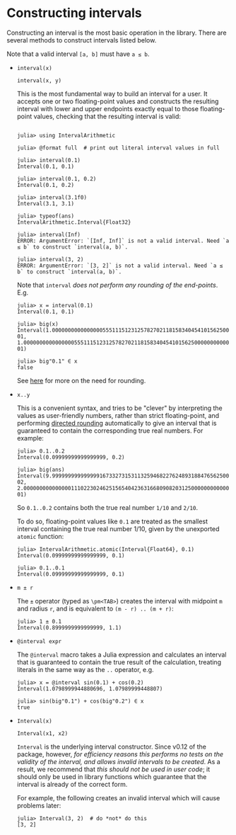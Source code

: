 # Constructing intervals

Constructing an interval is the most basic operation in the library. There are several methods to construct intervals listed below.

Note that a valid interval `[a, b]` must have `a ≤ b`.

- `interval(x)`

  `interval(x, y)`

  This is the most fundamental way to build an interval for a user. It accepts one or two floating-point values and constructs the resulting interval with lower and upper endpoints exactly equal to those floating-point values, checking that the resulting interval is valid:  

  ```

  julia> using IntervalArithmetic

  julia> @format full  # print out literal interval values in full

  julia> interval(0.1)
  Interval(0.1, 0.1)

  julia> interval(0.1, 0.2)
  Interval(0.1, 0.2)

  julia> interval(3.1f0)
  Interval(3.1, 3.1)

  julia> typeof(ans)
  IntervalArithmetic.Interval{Float32}

  julia> interval(Inf)
  ERROR: ArgumentError: `[Inf, Inf]` is not a valid interval. Need `a ≤ b` to construct `interval(a, b)`.

  julia> interval(3, 2)
  ERROR: ArgumentError: `[3, 2]` is not a valid interval. Need `a ≤ b` to construct `interval(a, b)`.
  ```

  Note that `interval` *does not perform any rounding of the end-points*. E.g.
  ```
  julia> x = interval(0.1)
  Interval(0.1, 0.1)

  julia> big(x)
  Interval(1.000000000000000055511151231257827021181583404541015625000000000000000000000000e-01, 1.000000000000000055511151231257827021181583404541015625000000000000000000000000e-01)

  julia> big"0.1" ∈ x
  false
  ```
  See [here](rounding.md) for more on the need for rounding.


- `x..y`

  This is a convenient syntax, and tries to be "clever" by interpreting the values as user-friendly numbers, rather than strict floating-point, and performing [directed rounding](rounding.md) automatically to give an interval that is guaranteed to contain the corresponding true real numbers. For example:

  ```
  julia> 0.1..0.2
  Interval(0.09999999999999999, 0.2)

  julia> big(ans)
  Interval(9.999999999999999167332731531132594682276248931884765625000000000000000000000000e-02, 2.000000000000000111022302462515654042363166809082031250000000000000000000000000e-01)
  ```

  So `0.1..0.2` contains both the true real number `1/10` and `2/10`.

  To do so, floating-point values like `0.1` are treated as the smallest interval containing the true real number 1/10, given by the unexported `atomic` function:

  ```
  julia> IntervalArithmetic.atomic(Interval{Float64}, 0.1)
  Interval(0.09999999999999999, 0.1)

  julia> 0.1..0.1
  Interval(0.09999999999999999, 0.1)
  ```

- `m ± r`

  The `±` operator (typed as `\pm<TAB>`) creates the interval with midpoint `m` and radius `r`, and is equivalent to
  `(m - r) .. (m + r)`:

  ```
  julia> 1 ± 0.1
  Interval(0.8999999999999999, 1.1)
  ```

- `@interval expr`

  The `@interval` macro takes a Julia expression and calculates an interval that is guaranteed to contain the true result of the calculation, treating literals in the same way as the `..` operator, e.g.

  ```
  julia> x = @interval sin(0.1) + cos(0.2)
  Interval(1.0798999944880696, 1.07989999448807)

  julia> sin(big"0.1") + cos(big"0.2") ∈ x
  true
  ```


- `Interval(x)`

  `Interval(x1, x2)`

  `Interval` is the underlying interval constructor. Since v0.12 of the package, however, *for efficiency reasons this performs no tests on the validity of the interval, and allows invalid intervals to be created*. As a result, we recommend that *this should not be used in user code*; it should only be used in library functions which guarantee that the interval is already of the correct form.

  For example, the following creates an invalid interval which will cause problems later:

  ```
  julia> Interval(3, 2)  # do *not* do this
  [3, 2]
  ```
